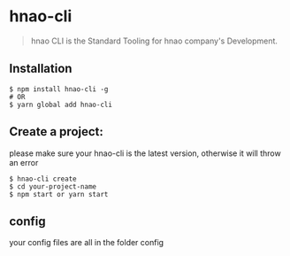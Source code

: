 # hnao-cli 

> hnao CLI is the Standard Tooling for hnao company's Development.

## Installation

```
$ npm install hnao-cli -g
# OR
$ yarn global add hnao-cli
```

## Create a project:

please make sure your hnao-cli is the latest version, otherwise it will throw an error

```
$ hnao-cli create
$ cd your-project-name
$ npm start or yarn start
```


## config

your config files are all in the folder config


